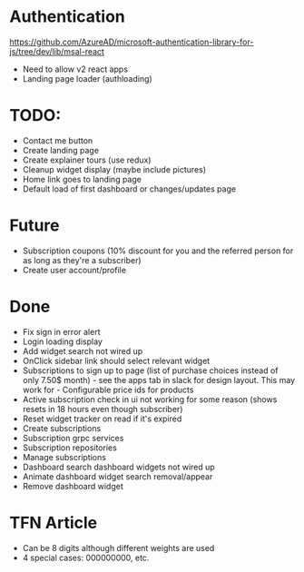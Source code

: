 # Authentication
https://github.com/AzureAD/microsoft-authentication-library-for-js/tree/dev/lib/msal-react

- Need to allow v2 react apps
- Landing page loader (authloading)

# TODO:
- Contact me button
- Create landing page
- Create explainer tours (use redux)
- Cleanup widget display (maybe include pictures)
- Home link goes to landing page
- Default load of first dashboard or changes/updates page

# Future
- Subscription coupons (10% discount for you and the referred person for as long as they're a subscriber)
- Create user account/profile

# Done
- Fix sign in error alert
- Login loading display
- Add widget search not wired up
- OnClick sidebar link should select relevant widget
- Subscriptions to sign up to page (list of purchase choices instead of only 7.50$ month) - see the apps tab in slack for design layout. This may work for - Configurable price ids for products
- Active subscription check in ui not working for some reason (shows resets in 18 hours even though subscriber)
- Reset widget tracker on read if it's expired
- Create subscriptions
- Subscription grpc services
- Subscription repositories
- Manage subscriptions
- Dashboard search dashboard widgets not wired up
- Animate dashboard widget search removal/appear
- Remove dashboard widget


# TFN Article
- Can be 8 digits although different weights are used
- 4 special cases: 000000000, etc.